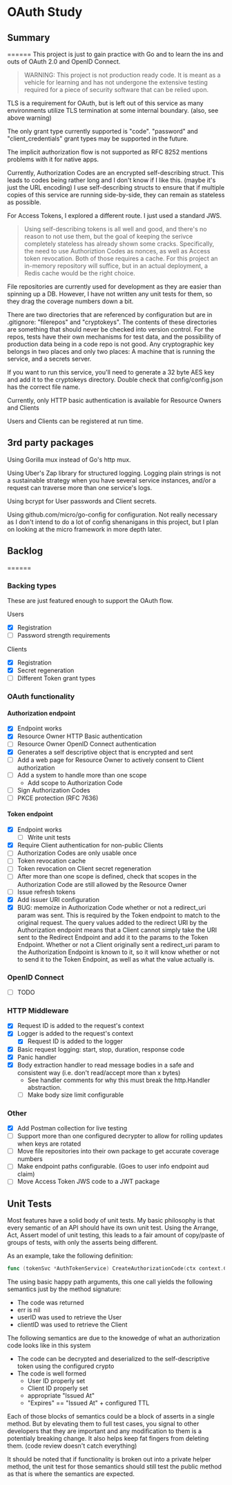 # OAuth Study

## Summary
======
This project is just to gain practice with Go and to learn the ins and outs of OAuth 2.0 and OpenID Connect.

> WARNING: This project is not production ready code.  It is meant as a vehicle for learning and has not
> undergone the extensive testing required for a piece of security software that can be relied upon.

TLS is a requirement for OAuth, but is left out of this service as many environments utilize TLS termination
at some internal boundary. (also, see above warning)

The only grant type currently supported is "code".  "password" and "client_credentials" grant types may be
supported in the future.

The implicit authorization flow is not supported as RFC 8252 mentions problems with it for native apps.

Currently, Authorization Codes are an encrypted self-describing struct.  This leads to codes being rather
long and I don't know if I like this. (maybe it's just the URL encoding)  I use self-describing structs to
ensure that if multiple copies of this service are running side-by-side, they can remain as stateless as
possible.

For Access Tokens, I explored a different route.  I just used a standard JWS.

> Using self-describing tokens is all well and good, and there's no reason to not use them, but the goal
> of keeping the serivce completely stateless has already shown some cracks.  Specifically, the need to
> use Authoriztion Codes as nonces, as well as Access token revocation.  Both of those requires a cache.
> For this project an in-memory repository will suffice, but in an actual deployment, a Redis cache would
> be the right choice.

File repositories are currently used for development as they are easier than spinning up a DB.  However, I
have not written any unit tests for them, so they drag the coverage numbers down a bit.

There are two directories that are referenced by configuration but are in .gitignore: "filerepos" and
"cryptokeys".  The contents of these directories are something that should never be checked into version
control.  For the repos, tests have their own mechanisms for test data, and the possibility of production
data being in a code repo is not good.  Any cryptographic key belongs in two places and only two places:
A machine that is running the service, and a secrets server.

If you want to run this service, you'll need to generate a 32 byte AES key and add it to the cryptokeys
directory.  Double check that config/config.json has the correct file name.

Currently, only HTTP basic authentication is available for Resource Owners and Clients

Users and Clients can be registered at run time.

## 3rd party packages
Using Gorilla mux instead of Go's http mux.

Using Uber's Zap library for structured logging.  Logging plain strings is not a sustainable strategy when
you have several service instances, and/or a request can traverse more than one service's logs.

Using bcrypt for User passwords and Client secrets.

Using github.com/micro/go-config for configuration.  Not really necessary as I don't intend to do a lot of
config shenanigans in this project, but I plan on looking at the micro framework in more depth later.

## Backlog
======
### Backing types
These are just featured enough to support the OAuth flow.

Users
- [x] Registration
- [ ] Password strength requirements

Clients
- [x] Registration
- [x] Secret regeneration
- [ ] Different Token grant types

### OAuth functionality

#### Authorization endpoint
- [x] Endpoint works
- [x] Resource Owner HTTP Basic authentication
- [ ] Resource Owner OpenID Connect authentication
- [x] Generates a self descriptive object that is encrypted and sent
- [ ] Add a web page for Resource Owner to actively consent to Client authorization
- [ ] Add a system to handle more than one scope
    - Add scope to Authorization Code
- [ ] Sign Authorization Codes
- [ ] PKCE protection (RFC 7636)

#### Token endpoint
- [x] Endpoint works
    - [ ] Write unit tests
- [x] Require Client authentication for non-public Clients
- [ ] Authorization Codes are only usable once
- [ ] Token revocation cache
- [ ] Token revocation on Client secret regeneration
- [ ] After more than one scope is defined, check that scopes in the Authorization Code are still allowed by the Resource Owner
- [ ] Issue refresh tokens
- [x] Add issuer URI configuration
- [x] BUG: memoize in Authorization Code whether or not a redirect_uri param was sent.  This is required by the Token endpoint to match to the original request.  The query values added to the redirect URI by the Authorization endpoint means that a Client cannot simply take the URI sent to the Redirect Endpoint and add it to the params to the Token Endpoint.  Whether or not a Client originally sent a redirect_uri param to the Authorization Endpoint is known to it, so it will know whether or not to send it to the Token Endpoint, as well as what the value actually is.

### OpenID Connect
- [ ] TODO

### HTTP Middleware
- [x] Request ID is added to the request's context
- [x] Logger is added to the request's context
    - [x] Request ID is added to the logger
- [x] Basic request logging: start, stop, duration, response code
- [x] Panic handler
- [x] Body extraction handler to read message bodies in a safe and consistent way (i.e. don't read/accept more than x bytes)
    - See handler comments for why this must break the http.Handler abstraction.
    - [ ] Make body size limit configurable

### Other
- [x] Add Postman collection for live testing
- [ ] Support more than one configured decrypter to allow for rolling updates when keys are rotated
- [ ] Move file repositories into their own package to get accurate coverage numbers
- [ ] Make endpoint paths configurable.  (Goes to user info endpoint aud claim)
- [ ] Move Access Token JWS code to a JWT package

## Unit Tests
Most features have a solid body of unit tests.  My basic philosophy is that every semantic of an API
should have its own unit test.  Using the Arrange, Act, Assert model of unit testing, this leads to a
fair amount of copy/paste of groups of tests, with only the asserts being different.

As an example, take the following definition:
``` Go
func (tokenSvc *AuthTokenService) CreateAuthorizationCode(ctx context.Context, userID uuid.UUID, clientID uuid.UUID) (code []byte, err error)
```

The using basic happy path arguments, this one call yields the following semantics just by the method signature:

- The code was returned
- err is nil
- userID was used to retrieve the User
- clientID was used to retrieve the Client

The following semantics are due to the knowedge of what an authorization code looks like in this system

- The code can be decrypted and deserialized to the self-descriptive token using the configured crypto
- The code is well formed
    - User ID properly set
    - Client ID properly set
    - appropriate "Issued At"
    - "Expires" == "Issued At" + configured TTL

Each of those blocks of semantics could be a block of asserts in a single method.  But by elevating them to
full test cases, you signal to other developers that they are important and any modification to them is a
potentialy breaking change.  It also helps keep fat fingers from deleting them. (code review doesn't catch
everything)

It should be noted that if functionality is broken out into a private helper method, the unit test for those
semantics should still test the public method as that is where the semantics are expected.